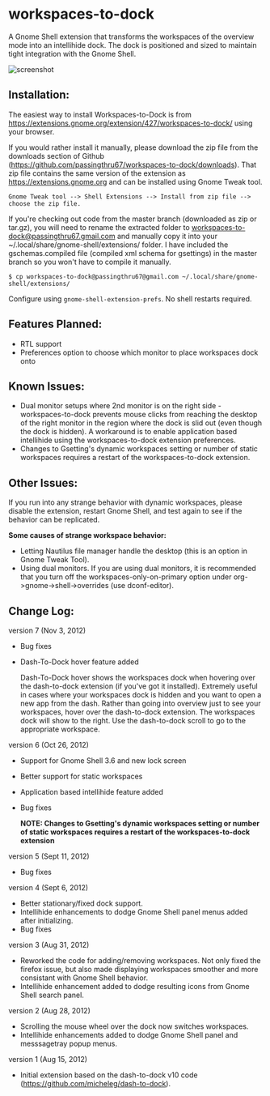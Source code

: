 workspaces-to-dock
==================

A Gnome Shell extension that transforms the workspaces of the overview mode into an intellihide dock.  The dock is positioned and sized to maintain tight integration with the Gnome Shell.

![screenshot](https://github.com/passingthru67/workspaces-to-dock/raw/master/Screenshot.png)

Installation:
------------
The easiest way to install Workspaces-to-Dock is from https://extensions.gnome.org/extension/427/workspaces-to-dock/ using your browser.

If you would rather install it manually, please download the zip file from the downloads section of Github (https://github.com/passingthru67/workspaces-to-dock/downloads). That zip file contains the same version of the extension as https://extensions.gnome.org and can be installed using Gnome Tweak tool.

	Gnome Tweak tool --> Shell Extensions --> Install from zip file --> choose the zip file.

If you're checking out code from the master branch (downloaded as zip or tar.gz), you will need to rename the extracted folder to workspaces-to-dock@passingthru67.gmail.com and manually copy it into your ~/.local/share/gnome-shell/extensions/ folder. I have included the gschemas.compiled file (compiled xml schema for gsettings) in the master branch so you won't have to compile it manually. 

	$ cp workspaces-to-dock@passingthru67@gmail.com ~/.local/share/gnome-shell/extensions/

Configure using `gnome-shell-extension-prefs`. No shell restarts required.


Features Planned:
-----------------
- RTL support
- Preferences option to choose which monitor to place workspaces dock onto


Known Issues:
-------------
- Dual monitor setups where 2nd monitor is on the right side - workspaces-to-dock prevents mouse clicks from reaching the desktop of the right monitor in the region where the dock is slid out (even though the dock is hidden). A workaround is to enable application based intellihide using the workspaces-to-dock extension preferences.
- Changes to Gsetting's dynamic workspaces setting or number of static workspaces requires a restart of the workspaces-to-dock extension.


Other Issues:
-------------
If you run into any strange behavior with dynamic workspaces, please disable the extension, restart Gnome Shell, and test again to see if the behavior can be replicated.

**Some causes of strange workspace behavior:**

- Letting Nautilus file manager handle the desktop  (this is an option in Gnome Tweak Tool).
- Using dual monitors. If you are using dual monitors, it is recommended that you turn off the workspaces-only-on-primary option under org->gnome->shell->overrides (use dconf-editor).


Change Log:
-----------
version 7 (Nov 3, 2012)

- Bug fixes
- Dash-To-Dock hover feature added

    Dash-To-Dock hover shows the workspaces dock when hovering over the dash-to-dock extension (if you've got it installed). 
    Extremely useful in cases where your workspaces dock is hidden and you want to open a new app from the dash. Rather than going into overview just to see your workspaces, hover over the dash-to-dock extension. The workspaces dock will show to the right. Use the dash-to-dock scroll to go to the appropriate workspace.

version 6 (Oct 26, 2012)

- Support for Gnome Shell 3.6 and new lock screen
- Better support for static workspaces
- Application based intellihide feature added
- Bug fixes

    **NOTE: Changes to Gsetting's dynamic workspaces setting or number of static workspaces requires a restart of the workspaces-to-dock extension**

version 5 (Sept 11, 2012)

- Bug fixes

version 4 (Sept 6, 2012)

- Better stationary/fixed dock support.
- Intellihide enhancements to dodge Gnome Shell panel menus added after initializing.
- Bug fixes

version 3 (Aug 31, 2012)

- Reworked the code for adding/removing workspaces. Not only fixed the firefox issue, but also made displaying workspaces smoother and more consistant with Gnome Shell behavior.
- Intellihide enhancement added to dodge resulting icons from Gnome Shell search panel.

version 2 (Aug 28, 2012)

- Scrolling the mouse wheel over the dock now switches workspaces.
- Intellihide enhancements added to dodge Gnome Shell panel and messsagetray popup menus.

version 1 (Aug 15, 2012)

- Initial extension based on the dash-to-dock v10 code (https://github.com/micheleg/dash-to-dock).

